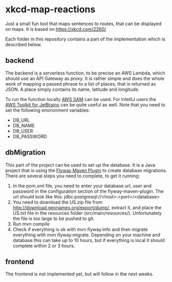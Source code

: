 # xkcd-map-reactions
Just a small fun tool that maps sentences to routes, that can be displayed on maps. It is based on https://xkcd.com/2260/. 

Each folder in this repository contains a part of the implementation which is described below. 

## backend
The backend is a serverless function, to be precise an AWS Lambda, which should use an API Gateway as proxy. It is rather simple and does the whole work of mapping a passed phrase to a list of places, that is returned as JSON. A place simply contains its name, latitude and longitude. 

To run the function locally [AWS SAM](https://docs.aws.amazon.com/serverless-application-model/latest/developerguide/serverless-test-and-debug.html) can be used. For IntelliJ users the [AWS Toolkit for JetBrains](https://docs.aws.amazon.com/toolkit-for-jetbrains/latest/userguide/welcome.html) can be quite useful as well. Note that you need to set the following environment variables:

* DB_URL	
* DB_NAME
* DB_USER
* DB_PASSWORD

## dbMigration
This part of the project can be used to set up the database. It is a Java project that is using the [Flyway Maven Plugin](https://flywaydb.org/getstarted/firststeps/maven) to create database migrations. There are several steps you need to complete, to get it running:

1. In the pom.xml file, you need to enter your database url, user and password in the configuration section of the flyway-maven-plugin. The url should look like this: jdbc:postgresql://\<host\>:\<port\>/\<database\>
2. You need to download the US.zip file from http://download.geonames.org/export/dump/, extract it, and place the US.txt file in the resources folder (src/main/resources/). Unfortunately the file is too large to be pushed to git.
3. Run mvn compile
4. Check if everything is ok with mvn flyway:info and then migrate everything with mvn flyway:migrate. Depending on your machine and database this can take up to 10 hours, but if everything is local it should complete within 2 or 3 hours.

## frontend
The frontend is not implemented yet, but will follow in the next weeks.
